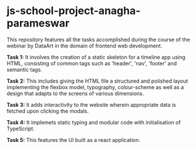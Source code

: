 # js-school-project-anagha-parameswar
This repository features all the tasks accomplished during the course of the webinar by DataArt in the domain of frontend web development.

**Task 1:**
It involves the creation of a static skeleton for a timeline app using HTML, consisting of common tags such as 'header', 'nav', 'footer' and semantic tags.

**Task 2:**
This includes giving the HTML file a structured and polished layout implementing the flexbox model, typography, colour-scheme as well as a design that adapts to the screens of various dimensions.

**Task 3:**
It adds interactivity to the website wherein appropriate data is fetched upon clicking the modals.

**Task 4:**
It implemets static typing and modular code with initialisation of TypeScript.

**Task 5:**
This features the UI built as a react application.
